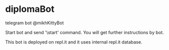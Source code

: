 # diplomaBot
telegram bot @mikhKittyBot  

Start bot and send '\start' command. You will get further instructions by bot.

This bot is deployed on repl.it and it uses internal repl.it database.
